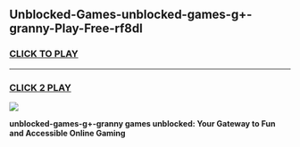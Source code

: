 
## Unblocked-Games-unblocked-games-g+-granny-Play-Free-rf8dl
<h3>
<a href="https://premium76.site?title=unblocked-games-g+-granny&ref=19M">CLICK TO PLAY</a></h3>
<hr>

<h3>
<a href="https://premium76.site?title=unblocked-games-g+-granny&ref=19M">CLICK 2 PLAY</a>
  
</h3>

<a href="https://premium76.site?title=unblocked-games-g+-granny&ref=19M"><img src="https://clearcache.store/games.png"></a>


**unblocked-games-g+-granny games unblocked: Your Gateway to Fun and Accessible Online Gaming**
